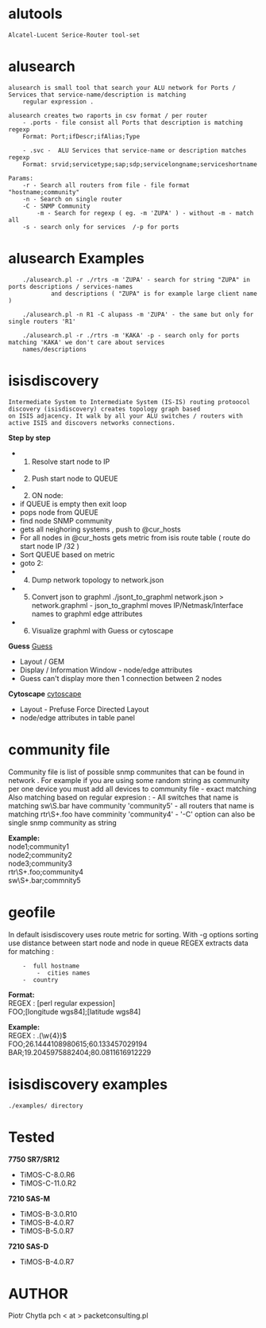 alutools
===========

	Alcatel-Lucent Serice-Router tool-set 

alusearch
=============
	alusearch is small tool that search your ALU network for Ports / Services that service-name/description is matching 
        regular expression .

	alusearch creates two raports in csv format / per router
		- .ports - file consist all Ports that description is matching regexp
		Format: Port;ifDescr;ifAlias;Type

		- .svc -  ALU Services that service-name or description matches regexp
		Format: srvid;servicetype;sap;sdp;servicelongname;serviceshortname

	Params:
		-r - Search all routers from file - file format "hostname;community"
		-n - Search on single router
		-C - SNMP Community
	        -m - Search for regexp ( eg. -m 'ZUPA' ) - without -m - match all
		-s - search only for services  /-p for ports
	 

alusearch Examples
====================
		./alusearch.pl -r ./rtrs -m 'ZUPA' - search for string "ZUPA" in ports descriptions / services-names 
                and descriptions ( "ZUPA" is for example large client name ) 
	
		./alusearch.pl -n R1 -C alupass -m 'ZUPA' - the same but only for single routers 'R1'

		./alusearch.pl -r ./rtrs -m 'KAKA' -p - search only for ports matching 'KAKA' we don't care about services 
		names/descriptions

isisdiscovery  
=================
 	Intermediate System to Intermediate System (IS-IS) routing protoocol discovery (isisdiscovery) creates topology graph based 
	on ISIS adjacency. It walk by all your ALU switches / routers with active ISIS and discovers networks connections.

**Step by step**
 * 1) Resolve start node to IP
 * 2) Push start node to QUEUE
 * 2) ON node:
  * if QUEUE is empty then exit loop
  * pops node from QUEUE
  * find node SNMP community 
  * gets all neighoring systems , push to @cur_hosts
  * For all nodes in @cur_hosts gets metric from isis route table ( route do start node IP /32 )
  * Sort QUEUE based on metric
  * goto 2:
 * 4) Dump network topology to network.json
 * 5) Convert json to graphml 
	   ./jsont_to_graphml network.json > network.graphml - json_to_graphml moves IP/Netmask/Interface names to graphml edge attributes 
 * 6) Visualize graphml with Guess or cytoscape

**Guess**
[Guess](http://graphexploration.cond.org/) 
 * Layout /  GEM 
 * Display / Information Window - node/edge attributes
 * Guess can't display more then 1 connection between 2 nodes

**Cytoscape**
[cytoscape](http://cytoscape.org/)
 * Layout - Prefuse Force Directed Layout
 * node/edge attributes in table panel
			

community file
===============
Community file is list of possible snmp communites that can be found in network .
For example if you are using some random string as  community per one device you must add all devices to community file - exact matching
Also matching based on regular expresion :
	-  All switches that name is matching  sw\S.bar have community 'community5' 
	-  all routers that name is matching rtr\S+.foo have comminity 'community4' 
	-  '-C' option can also be single snmp community as string

**Example:**  
node1;community1  
node2;community2  
node3;community3  
rtr\S+\.foo;community4  
sw\S+\.bar;commnity5 

geofile
====================
In default isisdiscovery uses route metric  for sorting. With -g options sorting use  distance between start node and node in queue
REGEX extracts data for matching :

		-  full hostname 
	        -  cities names 
		-  country 

**Format:**  
REGEX : [perl regular expession]  
FOO;[longitude wgs84];[latitude wgs84]  


**Example:**  
REGEX : \.(\w{4})$  
FOO;26.1444108980615;60.133457029194  
BAR;19.2045975882404;80.0811616912229  

isisdiscovery examples
======================
	./examples/ directory

Tested
============
**7750 SR7/SR12**
 * TiMOS-C-8.0.R6
 * TiMOS-C-11.0.R2

**7210 SAS-M**
 * TiMOS-B-3.0.R10
 * TiMOS-B-4.0.R7
 * TiMOS-B-5.0.R7

**7210 SAS-D**
 * TiMOS-B-4.0.R7

AUTHOR
==========
Piotr Chytla pch < at > packetconsulting.pl
